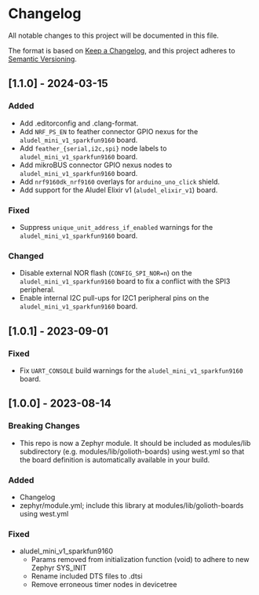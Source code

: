 <!-- Copyright (c) 2023 Golioth, Inc. -->
<!-- SPDX-License-Identifier: Apache-2.0 -->

# Changelog

All notable changes to this project will be documented in this file.

The format is based on [Keep a Changelog](https://keepachangelog.com/en/1.1.0/),
and this project adheres to [Semantic Versioning](https://semver.org/spec/v2.0.0.html).

## [1.1.0] - 2024-03-15

### Added

- Add .editorconfig and .clang-format.
- Add `NRF_PS_EN` to feather connector GPIO nexus for the `aludel_mini_v1_sparkfun9160` board.
- Add `feather_{serial,i2c,spi}` node labels to `aludel_mini_v1_sparkfun9160` board.
- Add mikroBUS connector GPIO nexus nodes to `aludel_mini_v1_sparkfun9160` board.
- Add `nrf9160dk_nrf9160` overlays for `arduino_uno_click` shield.
- Add support for the Aludel Elixir v1 (`aludel_elixir_v1`) board.

### Fixed

- Suppress `unique_unit_address_if_enabled` warnings for the `aludel_mini_v1_sparkfun9160` board.

### Changed

- Disable external NOR flash (`CONFIG_SPI_NOR=n`) on the `aludel_mini_v1_sparkfun9160` board to fix a conflict with the SPI3 peripheral.
- Enable internal I2C pull-ups for I2C1 peripheral pins on the `aludel_mini_v1_sparkfun9160` board.

## [1.0.1] - 2023-09-01

### Fixed

- Fix `UART_CONSOLE` build warnings for the `aludel_mini_v1_sparkfun9160` board.

## [1.0.0] - 2023-08-14

### Breaking Changes

- This repo is now a Zephyr module. It should be included as modules/lib
  subdirectory (e.g. modules/lib/golioth-boards) using west.yml so that the
  board definition is automatically available in your build.

### Added

- Changelog
- zephyr/module.yml; include this library at modules/lib/golioth-boards using
  west.yml

### Fixed

- aludel_mini_v1_sparkfun9160
  - Params removed from initialization function (void) to adhere to new Zephyr
    SYS_INIT
  - Rename included DTS files to .dtsi
  - Remove erroneous timer nodes in devicetree
